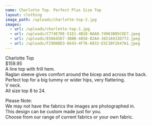 ```yaml
---
name: Charlotte Top. Perfect Plus Size Top
layout: clothing
image_path: /uploads/charlotte-top-2.jpg
images:
  - url: /uploads/charlotte-top-1.jpg
  - url: /uploads/C774E70E-51E1-4B10-8AA0-74963B05C6E7.jpeg
  - url: /uploads/E58645D7-3B8B-4858-82A4-30210432D772.jpeg
  - url: /uploads/F29D0DD3-6643-4F76-A932-E5C38F2647A1.jpeg
---
```


Charlotte Top<br>$159.95<br>A line top with frill hem.<br>Raglan sleeve gives comfort around the bicep and across the back.<br>Perfect top for a big tummy or wider hips, very flattering.<br>V neck.<br>All size top 8 to 24.

Please Note:<br>We may not have the fabrics the images are photographed in.<br>This design can be custom made just for you.<br>Choose from our range of current fabrics or your own fabric.
